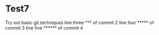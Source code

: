 # Test7
Try out basic git techniques
line three *** of commit 2
line four ***** of commit 3
line five ****** of commit 4

